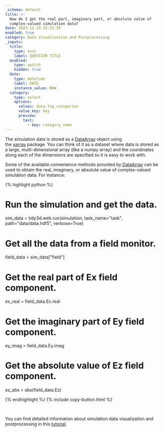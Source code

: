 ```yaml
---
_schema: default
title: >-
  How do I get the real part, imaginary part, or absolute value of
  complex-valued simulation data?
date: 2023-12-19 15:25:59
enabled: true
category: Data Visualization and Postprocessing
_inputs:
  title:
    type: text
    label: QUESTION TITLE
  enabled:
    type: switch
    hidden: true
  date:
    type: datetime
    label: DATE
    instance_value: NOW
  category:
    type: select
    options:
      values: data.faq_categories
      value_key: key
      preview:
        text:
          - key: category_name
---
```

The simulation data is stored as a&nbsp;[DataArray](https://xarray.pydata.org/en/stable/generated/xarray.DataArray.html)&nbsp;object using the&nbsp;[xarray](https://xarray.pydata.org/en/stable/)&nbsp;package. You can think of it as a dataset where data is stored as a large, multi-dimensional array (like a numpy array) and the coordinates along each of the dimensions are specified so it is easy to work with.

Some of the available convenience methods provided by&nbsp;[DataArray](https://xarray.pydata.org/en/stable/generated/xarray.DataArray.html) can be used to obtain the real, imaginary, or absolute value of complex-valued simulation data. For instance:

<div><div markdown class="code-snippet">{% highlight python %}

# Run the simulation and get the data.
sim_data = tidy3d.web.run(simulation, task_name="task", path="data/data.hdf5", verbose=True)

# Get all the data from a field monitor.
field_data = sim_data["field"]

# Get the real part of Ex field component.
ex_real = field_data.Ex.real

# Get the imaginary part of Ey field component.
ey_imag = field_data.Ey.imag

# Get the absolute value of Ez field component.
ez_abs = abs(field_data.Ez)

{% endhighlight %}
{% include copy-button.html %}</div><p> </p><p>You can find detailed information about simulation data visualization and postprocessing in this <a href="https://www.flexcompute.com/tidy3d/examples/notebooks/VizData/">tutorial</a>.</p></div>
